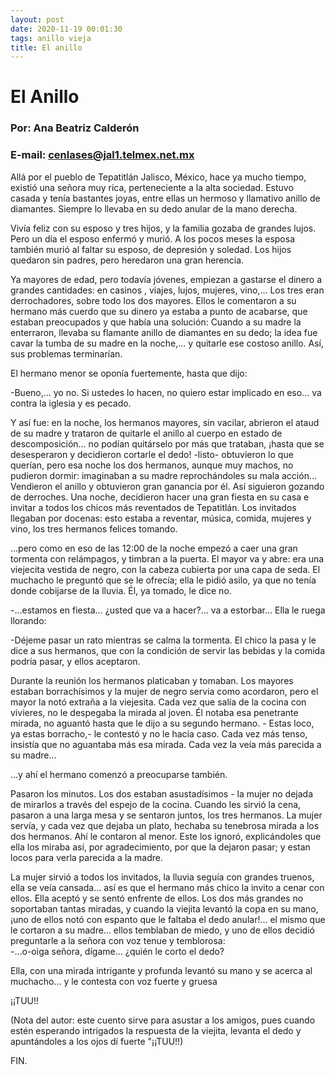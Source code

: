 ```yaml
---
layout: post
date: 2020-11-19 00:01:30
tags: anillo vieja
title: El anillo
---
```

# El Anillo
  
### Por: Ana Beatriz Calderón
  
### E-mail: cenlases@jal1.telmex.net.mx

   Allá por el pueblo de Tepatitlán Jalisco, México, hace ya mucho tiempo,
   existió una señora muy rica, perteneciente a la alta sociedad. Estuvo
   casada y tenía bastantes joyas, entre ellas un hermoso y llamativo
   anillo de diamantes. Siempre lo llevaba en su dedo anular de la mano
   derecha.
   
   Vivía feliz con su esposo y tres hijos, y la familia gozaba de grandes
   lujos. Pero un día el esposo enfermó y murió. A los pocos meses la
   esposa también murió al faltar su esposo, de depresión y soledad. Los
   hijos quedaron sin padres, pero heredaron una gran herencia.
   
   Ya mayores de edad, pero todavía jóvenes, empiezan a gastarse el dinero
   a grandes cantidades: en casinos , viajes, lujos, mujeres, vino,... Los
   tres eran derrochadores, sobre todo los dos mayores. Ellos le comentaron
   a su hermano más cuerdo que su dinero ya estaba a punto de acabarse,
   que estaban preocupados y que había una solución: Cuando a su madre la
   enterraron, llevaba su flamante anillo de diamantes en su dedo; la idea
   fue cavar la tumba de su madre en la noche,... y quitarle ese costoso
   anillo. Así, sus problemas terminarían.
   
   El hermano menor se oponía fuertemente, hasta que dijo:
   
   -Bueno,... yo no. Si ustedes lo hacen, no quiero estar implicado en
   eso... va contra la iglesia y es pecado.
   
   Y así fue: en la noche, los hermanos mayores, sin vacilar, abrieron el
   ataud de su madre y trataron de quitarle el anillo al cuerpo en estado
   de descomposición... no podían quitárselo por más que trataban, ¡hasta
   que se desesperaron y decidieron cortarle el dedo! -listo- obtuvieron
   lo que querían, pero esa noche los dos hermanos, aunque muy machos, no
   pudieron dormir: imaginaban a su madre reprochándoles su mala acción...
   Vendieron el anillo y obtuvieron gran ganancia por él. Así siguieron
   gozando de derroches. Una noche, decidieron hacer una gran fiesta en su
   casa e invitar a todos los chicos más reventados de Tepatitlán. Los
   invitados llegaban por docenas: esto estaba a reventar, música, comida,
   mujeres y vino, los tres hermanos felices tomando.
   
   ...pero como en eso de las 12:00 de la noche empezó a caer una gran
   tormenta con relámpagos, y timbran a la puerta. El mayor va y abre: era
   una viejecita vestida de negro, con la cabeza cubierta por una capa de
   seda. El muchacho le preguntó que se le ofrecía; ella le pidió asilo,
   ya que no tenía donde cobijarse de la lluvia. Él, ya tomado, le dice
   no.
   
   -...estamos en fiesta... ¿usted que va a hacer?... va a estorbar...
   Ella le ruega llorando:
   
   -Déjeme pasar un rato mientras se calma la tormenta. El chico la pasa
   y le dice a sus hermanos, que con la condición de servir las bebidas y
   la comida podría pasar, y ellos aceptaron.
   
   Durante la reunión los hermanos platicaban y tomaban. Los mayores
   estaban borrachísimos y la mujer de negro servia como acordaron, pero
   el mayor la notó extraña a la viejesita. Cada vez que salía de la
   cocina con vivieres, no le despegaba la mirada al joven. Él notaba esa
   penetrante mirada, no aguantó hasta que le dijo a su segundo hermano. -
   Estas loco, ya estas borracho,- le contestó y no le hacía caso. Cada
   vez más tenso, insistía que no aguantaba más esa mirada. Cada vez la
   veía más parecida a su madre...
   
   ...y ahí el hermano comenzó a preocuparse también.
   
   Pasaron los minutos. Los dos estaban asustadísimos - la mujer no dejada
   de mirarlos a través del espejo de la cocina. Cuando les sirvió la
   cena, pasaron a una larga mesa y se sentaron juntos, los tres hermanos.
   La mujer servía, y cada vez que dejaba un plato, hechaba su tenebrosa
   mirada a los dos hermanos. Ahí le contaron al menor. Este los ignoró,
   explicándoles que ella los miraba así, por agradecimiento, por que la
   dejaron pasar; y estan locos para verla parecida a la madre.
   
   La mujer sirvió a todos los invitados, la lluvia seguía con grandes
   truenos, ella se veía cansada... así es que el hermano más chico la
   invito a cenar con ellos. Ella aceptó y se sentó enfrente de ellos. Los
   dos más grandes no soportaban tantas miradas, y cuando la viejita
   levantó la copa en su mano, ¡uno de ellos notó con espanto que le
   faltaba el dedo anular!... el mismo que le cortaron a su madre... ellos
   temblaban de miedo, y uno de ellos decidió preguntarle a la señora con
   voz tenue y temblorosa:  
   -...o-oiga señora, dígame... ¿quién le corto el dedo?
   
   Ella, con una mirada intrigante y profunda levantó su mano y se acerca
   al muchacho... y le contesta con voz fuerte y gruesa
   
   ¡¡TUU!!
   
   (Nota del autor: este cuento sirve para asustar a los amigos, pues
   cuando estén esperando intrigados la respuesta de la viejita, levanta
   el dedo y apuntándoles a los ojos dí fuerte "¡¡TUU!!)
   
   FIN.
